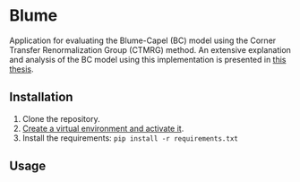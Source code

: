 # Blume

Application for evaluating the Blume-Capel (BC) model using the Corner Transfer Renormalization Group (CTMRG) method. An extensive explanation and analysis of the BC model using this implementation is presented in [this thesis](graphs/Thesis-final-version.pdf).


## Installation

1. Clone the repository.
2. [Create a virtual environment and activate it](https://docs.python.org/3/library/venv.html).
3. Install the requirements: `pip install -r requirements.txt`


## Usage 
